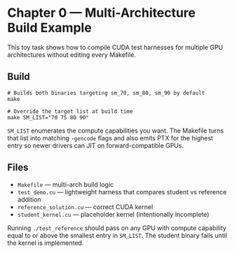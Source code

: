 # Chapter 0 — Multi-Architecture Build Example

This toy task shows how to compile CUDA test harnesses for multiple GPU architectures without editing every Makefile.

## Build

```
# Builds both binaries targeting sm_70, sm_80, sm_90 by default
make

# Override the target list at build time
make SM_LIST="70 75 80 90"
```

`SM_LIST` enumerates the compute capabilities you want. The Makefile turns that list into matching `-gencode` flags and also emits PTX for the highest entry so newer drivers can JIT on forward-compatible GPUs.

## Files
- `Makefile` — multi-arch build logic
- `test_demo.cu` — lightweight harness that compares student vs reference addition
- `reference_solution.cu` — correct CUDA kernel
- `student_kernel.cu` — placeholder kernel (intentionally incomplete)

Running `./test_reference` should pass on any GPU with compute capability equal to or above the smallest entry in `SM_LIST`. The student binary fails until the kernel is implemented.

